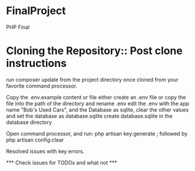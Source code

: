 # FinalProject
PHP Final

# Cloning the Repository:: Post clone instructions

run composer update from the project directory once cloned from your favorite command processor.

Copy the .env.example content or file either create an .env file or copy the file into the path of the directory and rename .env
edit the .env with the app name "Bob's Used Cars", and the Database as sqlite, clear the other values and set the database as database.sqlite
create database.sqlite in the database directory

Open command processor, and run: php artisan key:generate ; followed by php artisan config:clear

Resolved issues with key errors.


*** Check issues for TODOs and what not ***
